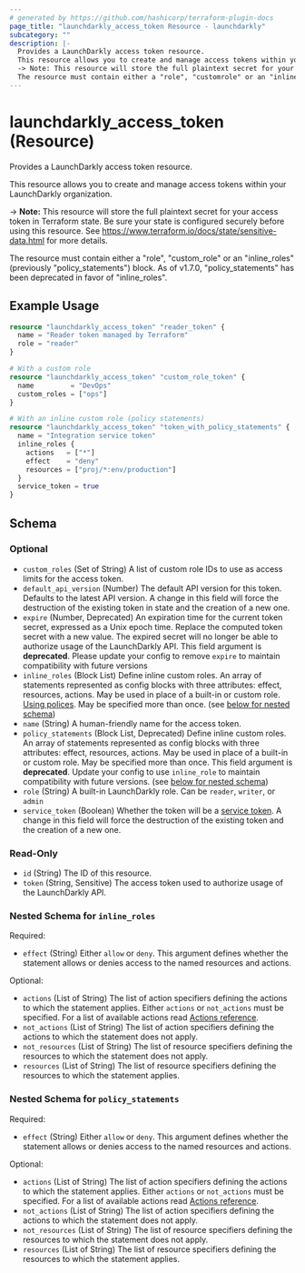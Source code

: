 ```yaml
---
# generated by https://github.com/hashicorp/terraform-plugin-docs
page_title: "launchdarkly_access_token Resource - launchdarkly"
subcategory: ""
description: |-
  Provides a LaunchDarkly access token resource.
  This resource allows you to create and manage access tokens within your LaunchDarkly organization.
  -> Note: This resource will store the full plaintext secret for your access token in Terraform state. Be sure your state is configured securely before using this resource. See https://www.terraform.io/docs/state/sensitive-data.html for more details.
  The resource must contain either a "role", "customrole" or an "inlineroles" (previously "policystatements") block. As of v1.7.0, "policystatements" has been deprecated in favor of "inline_roles".
---
```


# launchdarkly_access_token (Resource)

Provides a LaunchDarkly access token resource.

This resource allows you to create and manage access tokens within your LaunchDarkly organization.

-> **Note:** This resource will store the full plaintext secret for your access token in Terraform state. Be sure your state is configured securely before using this resource. See https://www.terraform.io/docs/state/sensitive-data.html for more details.

The resource must contain either a "role", "custom_role" or an "inline_roles" (previously "policy_statements") block. As of v1.7.0, "policy_statements" has been deprecated in favor of "inline_roles".

## Example Usage

```terraform
resource "launchdarkly_access_token" "reader_token" {
  name = "Reader token managed by Terraform"
  role = "reader"
}

# With a custom role
resource "launchdarkly_access_token" "custom_role_token" {
  name         = "DevOps"
  custom_roles = ["ops"]
}

# With an inline custom role (policy statements)
resource "launchdarkly_access_token" "token_with_policy_statements" {
  name = "Integration service token"
  inline_roles {
    actions   = ["*"]
    effect    = "deny"
    resources = ["proj/*:env/production"]
  }
  service_token = true
}
```

<!-- schema generated by tfplugindocs -->
## Schema

### Optional

- `custom_roles` (Set of String) A list of custom role IDs to use as access limits for the access token.
- `default_api_version` (Number) The default API version for this token. Defaults to the latest API version. A change in this field will force the destruction of the existing token in state and the creation of a new one.
- `expire` (Number, Deprecated) An expiration time for the current token secret, expressed as a Unix epoch time. Replace the computed token secret with a new value. The expired secret will no longer be able to authorize usage of the LaunchDarkly API. This field argument is **deprecated**. Please update your config to remove `expire` to maintain compatibility with future versions
- `inline_roles` (Block List) Define inline custom roles. An array of statements represented as config blocks with three attributes: effect, resources, actions. May be used in place of a built-in or custom role. [Using polices](https://docs.launchdarkly.com/home/members/role-policies). May be specified more than once. (see [below for nested schema](#nestedblock--inline_roles))
- `name` (String) A human-friendly name for the access token.
- `policy_statements` (Block List, Deprecated) Define inline custom roles. An array of statements represented as config blocks with three attributes: effect, resources, actions. May be used in place of a built-in or custom role. May be specified more than once. This field argument is **deprecated**. Update your config to use `inline_role` to maintain compatibility with future versions. (see [below for nested schema](#nestedblock--policy_statements))
- `role` (String) A built-in LaunchDarkly role. Can be `reader`, `writer`, or `admin`
- `service_token` (Boolean) Whether the token will be a [service token](https://docs.launchdarkly.com/home/account-security/api-access-tokens#service-tokens). A change in this field will force the destruction of the existing token and the creation of a new one.

### Read-Only

- `id` (String) The ID of this resource.
- `token` (String, Sensitive) The access token used to authorize usage of the LaunchDarkly API.

<a id="nestedblock--inline_roles"></a>
### Nested Schema for `inline_roles`

Required:

- `effect` (String) Either `allow` or `deny`. This argument defines whether the statement allows or denies access to the named resources and actions.

Optional:

- `actions` (List of String) The list of action specifiers defining the actions to which the statement applies.
Either `actions` or `not_actions` must be specified. For a list of available actions read [Actions reference](https://docs.launchdarkly.com/home/account-security/custom-roles/actions#actions-reference).
- `not_actions` (List of String) The list of action specifiers defining the actions to which the statement does not apply.
- `not_resources` (List of String) The list of resource specifiers defining the resources to which the statement does not apply.
- `resources` (List of String) The list of resource specifiers defining the resources to which the statement applies.


<a id="nestedblock--policy_statements"></a>
### Nested Schema for `policy_statements`

Required:

- `effect` (String) Either `allow` or `deny`. This argument defines whether the statement allows or denies access to the named resources and actions.

Optional:

- `actions` (List of String) The list of action specifiers defining the actions to which the statement applies.
Either `actions` or `not_actions` must be specified. For a list of available actions read [Actions reference](https://docs.launchdarkly.com/home/account-security/custom-roles/actions#actions-reference).
- `not_actions` (List of String) The list of action specifiers defining the actions to which the statement does not apply.
- `not_resources` (List of String) The list of resource specifiers defining the resources to which the statement does not apply.
- `resources` (List of String) The list of resource specifiers defining the resources to which the statement applies.

